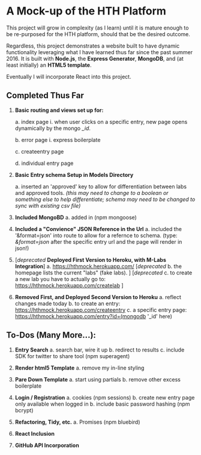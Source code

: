 # A Mock-up of the HTH Platform

This project will grow in complexity (as I learn) until it is mature enough to be re-purposed for the HTH platform, should that be the desired outcome.  

Regardless, this project demonstrates a website built to have dynamic functionality leveraging what I have learned thus far since the past summer 2016. It is built with **Node.js**, the **Express Generator**, **MongoDB**, and (at least initially) an **HTML5 template**. 

Eventually I will incorporate React into this project.

## Completed Thus Far

1. **Basic routing and views set up for:**

    a. index page
        i. when user clicks on a specific entry, new page opens dynamically by the mongo *_id*.

    b. error page
      i. express boilerplate

    c. createentry page

    d. individual entry page

2. **Basic Entry schema Setup in Models Directory**

    a. inserted an 'approved' key to allow for differentiation between labs and approved tools. _(this may need to change to a boolean or something else to help differentiate; schema may need to be changed to sync with existing csv file)_

3. **Included MongoBD**
    a. added in (npm mongoose)

4. **Included a "Convience" JSON Reference in the Url**
    a. included the '&format=json' into route to allow for a refernce to schema.
    (type: _&format=json_ after the specific entry url and the page will render in json!)

5. [*deprecated* **Deployed First Version to Heroku, with M-Labs Integration**]
    a. https://hthmock.herokuapp.com/
    [*deprecated* b. the homepage lists the current "labs" (fake labs). ]
    [*deprecated* c. to create a new lab you have to actually go to: https://hthmock.herokuapp.com/createlab ]

6. **Removed First, and Deployed Second Version to Heroku**
    a. reflect changes made today 
    b. to create an entry: https://hthmock.herokuapp.com/createentry
    c. a specific entry page: https://hthmock.herokuapp.com/entry?id=(mongodb '_id' here)


## To-Dos (Many More...):



1. **Entry Search**
    a. search bar, wire it up
    b. redirect to results
    c. include SDK for twitter to share tool (npm superagent)

2. **Render html5 Template**
    a. remove my in-line styling
 
3. **Pare Down Template**
    a. start using partials
    b. remove other excess boilerplate

4. **Login / Registration**
    a. cookies (npm sessions)
    b. create new entry page only available when logged in
    b. include basic password hashing (npm bcrypt)

5. **Refactoring, Tidy, etc.**
    a. Promises (npm bluebird)

6. **React Inclusion**

7. **GitHub API Incorporation**


